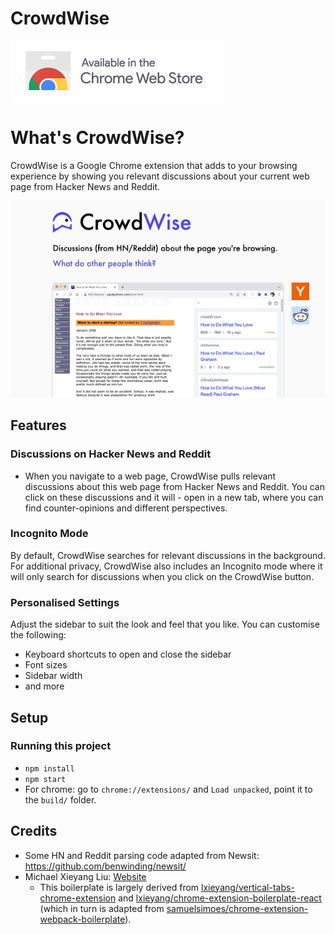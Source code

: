 # CrowdWise

[![Chrome Store Link](assets/chromestore.png)](https://chrome.google.com/webstore/detail/crowdwise/hogoebkpcnajkkjdidfhojkljppfalip)

# What's CrowdWise?

CrowdWise is a Google Chrome extension that adds to your browsing experience by showing you relevant discussions about your current web page from Hacker News and Reddit.

[![Screenshot](assets/screenshot-1.jpeg)](https://chrome.google.com/webstore/detail/crowdwise/hogoebkpcnajkkjdidfhojkljppfalip)

## Features

### Discussions on Hacker News and Reddit

- When you navigate to a web page, CrowdWise pulls relevant discussions about this web page from Hacker News and Reddit. You can click on these discussions and it will - open in a new tab, where you can find counter-opinions and different perspectives.

### Incognito Mode

By default, CrowdWise searches for relevant discussions in the background. For additional privacy, CrowdWise also includes an Incognito mode where it will only search for discussions when you click on the CrowdWise button.

### Personalised Settings

Adjust the sidebar to suit the look and feel that you like. You can customise the following:

- Keyboard shortcuts to open and close the sidebar
- Font sizes
- Sidebar width
- and more

## Setup

### Running this project

- `npm install`
- `npm start`
- For chrome: go to `chrome://extensions/` and `Load unpacked`, point it to the `build/` folder.

## Credits

- Some HN and Reddit parsing code adapted from Newsit: https://github.com/benwinding/newsit/
- Michael Xieyang Liu: [Website](https://lxieyang.github.io)
  - This boilerplate is largely derived from [lxieyang/vertical-tabs-chrome-extension](https://github.com/lxieyang/vertical-tabs-chrome-extension) and [lxieyang/chrome-extension-boilerplate-react](https://github.com/lxieyang/chrome-extension-boilerplate-react) (which in turn is adapted from [samuelsimoes/chrome-extension-webpack-boilerplate](https://github.com/samuelsimoes/chrome-extension-webpack-boilerplate)).
